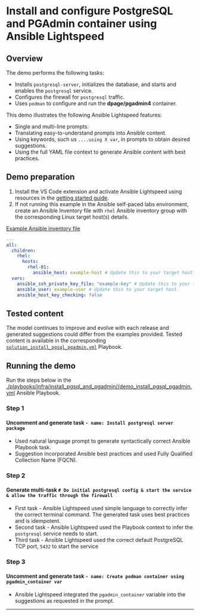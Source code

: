 # Install and configure PostgreSQL and PGAdmin container using Ansible Lightspeed

## Overview

The demo performs the following tasks:

- Installs `postgresql-server`, initializes the database, and starts and enables the `postgresql` service.
- Configures the firewall for `postgresql` traffic.
- Uses `podman` to configure and run the **dpage/pgadmin4** container.

This demo illustrates the following Ansible Lightspeed features:

- Single and multi-line prompts.
- Translating easy-to-understand prompts into Ansible content.
- Using keywords, such us `....using X var`, in prompts to obtain desired suggestions.
- Using the full YAML file context to generate Ansible content with best practices.

## Demo preparation

1. Install the VS Code extension and activate Ansible Lightspeed using resources in the [getting started guide](../../../getting_started.md).
2. If not running this example in the Ansible self-paced labs environment, create an Ansible Inventory file with `rhel` Ansible inventory group with the corresponding Linux target host(s) details.

[Example Ansible inventory file](./inventory/inventory.yml)

```yaml
---
all:
  children:
    rhel:
      hosts:
        rhel-01:
          ansible_host: example-host # Update this to your target host.
  vars:
    ansible_ssh_private_key_file: "example-key" # Update this to your target host.
    ansible_user: example-user # Update this to your target host.
    ansible_host_key_checking: false
```

## Tested content

The model continues to improve and evolve with each release and generated suggestions could differ from the examples provided. Tested content is available in the corresponding [`solution_install_pgsql_pgadmin.yml`](./solution_install_pgsql_pgadmin.yml) Playbook.

## Running the demo

Run the steps below in the [./playbooks/infra/install_pgsql_and_pgadmin//demo_install_pgsql_pgadmin.yml](./demo_install_pgsql_pgadmin.yml) Ansible Playbook.

### Step 1

#### Uncomment and generate task `- name: Install postgresql server package`

- Used natural language prompt to generate syntactically correct Ansible Playbook task.
- Suggestion incorporated Ansible best practices and used Fully Qualified Collection Name (FQCN).

### Step 2

#### Generate multi-task `# Do initial postgresql config & start the service & allow the traffic through the firewall`

- First task - Ansible Lightspeed used simple language to correctly infer the correct terminal command. The generated task uses best practices and is idempotent.
- Second task - Ansible Lightspeed used the Playbook context to infer the `postgresql` service needs to start.
- Third task - Ansible Lightspeed used the correct default PostgreSQL TCP port, `5432` to start the service

### Step 3

#### Uncomment and generate task `- name: Create podman container using pgadmin_container var`

- Ansible Lightspeed integrated the `pgadmin_container` variable into the suggestions as requested in the prompt.

---
